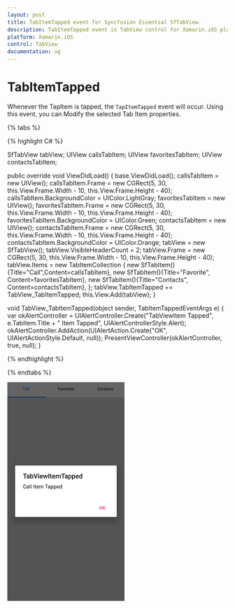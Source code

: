 ```yaml
---
layout: post
title: TabItemTapped event for Syncfusion Essential SfTabView.
description: TabItemTapped event in TabView control for Xamarin.iOS platform
platform: Xamarin.iOS
control: TabView
documentation: ug
---
```


# TabItemTapped

Whenever the TapItem is tapped, the `TapItemTapped` event will occur. Using this event, you can Modify the selected Tab Item properties.

{% tabs %}

{% highlight C# %}

SfTabView tabView;
UIView callsTabItem;
UIView favoritesTabItem;
UIView contactsTabItem;

public override void ViewDidLoad()
{
    base.ViewDidLoad();
    callsTabItem = new UIView();
    callsTabItem.Frame = new CGRect(5, 30, this.View.Frame.Width - 10, this.View.Frame.Height - 40);
    callsTabItem.BackgroundColor = UIColor.LightGray;
    favoritesTabItem = new UIView();
    favoritesTabItem.Frame = new CGRect(5, 30, this.View.Frame.Width - 10, this.View.Frame.Height - 40);
    favoritesTabItem.BackgroundColor = UIColor.Green;
    contactsTabItem = new UIView();
    contactsTabItem.Frame = new CGRect(5, 30, this.View.Frame.Width - 10, this.View.Frame.Height - 40);
    contactsTabItem.BackgroundColor = UIColor.Orange;
    tabView = new SfTabView();
    tabView.VisibleHeaderCount = 2;
    tabView.Frame = new CGRect(5, 30, this.View.Frame.Width - 10, this.View.Frame.Height - 40);
    tabView.Items = new TabItemCollection
    {
        new SfTabItem(){Title="Call",Content=callsTabItem},
        new SfTabItem(){Title="Favorite", Content=favoritesTabItem},
        new SfTabItem(){Title="Contacts", Content=contactsTabItem},
    };
    tabView.TabItemTapped += TabView_TabItemTapped;
    this.View.Add(tabView);
}

void TabView_TabItemTapped(object sender, TabItemTappedEventArgs e)
{
    var okAlertController = UIAlertController.Create("TabViewItem Tapped", e.TabItem.Title + " Item Tapped", UIAlertControllerStyle.Alert);
    okAlertController.AddAction(UIAlertAction.Create("OK", UIAlertActionStyle.Default, null));
    PresentViewController(okAlertController, true, null);
}

{% endhighlight %}

{% endtabs %}

![CenterButton](images/TabView-Events/TabItemTapped.png)